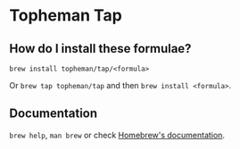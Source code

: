 # Topheman Tap

## How do I install these formulae?

`brew install topheman/tap/<formula>`

Or `brew tap topheman/tap` and then `brew install <formula>`.

## Documentation

`brew help`, `man brew` or check [Homebrew's documentation](https://docs.brew.sh).
